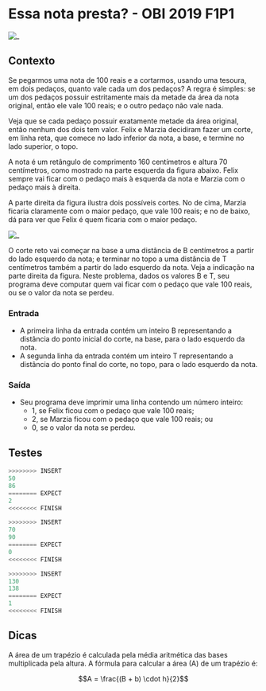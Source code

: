 # Essa nota presta? - OBI 2019 F1P1

![_](https://raw.githubusercontent.com/qxcodefup/arcade/master/base/cortada/cover.jpg)

## Contexto

Se pegarmos uma nota de 100 reais e a cortarmos, usando uma tesoura, em dois pedaços, quanto vale cada um dos pedaços? A regra é simples: se um dos pedaços possuir estritamente mais da metade da área da nota original, então ele vale 100 reais; e o outro pedaço não vale nada.

Veja que se cada pedaço possuir exatamente metade da área original, então nenhum dos dois tem valor. Felix e Marzia decidiram fazer um corte, em linha reta, que comece no lado inferior da nota, a base, e termine no lado superior, o topo.

A nota é um retângulo de comprimento 160 centímetros e altura 70 centímetros, como mostrado na parte esquerda da figura abaixo. Felix sempre vai ficar com o pedaço mais à esquerda da nota e Marzia com o pedaço mais à direita.

A parte direita da figura ilustra dois possíveis cortes. No de cima, Marzia ficaria claramente com o maior pedaço, que vale 100 reais; e no de baixo, dá para ver que Felix é quem ficaria com o maior pedaço.

![_](https://raw.githubusercontent.com/qxcodefup/arcade/master/base/cortada/figura.jpg)

O corte reto vai começar na base a uma distância de B centímetros a partir do lado esquerdo da nota; e terminar no topo a uma distância de T centímetros também a partir do lado esquerdo da nota. Veja a indicação na parte direita da figura. Neste problema, dados os valores B e T, seu programa deve computar quem vai ficar com o pedaço que vale 100 reais, ou se o valor da nota se perdeu.

### Entrada

- A primeira linha da entrada contém um inteiro B representando a distância do ponto inicial do corte, na base, para o lado esquerdo da nota.
- A segunda linha da entrada contém um inteiro T representando a distância do ponto final do corte, no topo, para o lado esquerdo da nota.

### Saída

- Seu programa deve imprimir uma linha contendo um número inteiro:
  - 1, se Felix ficou com o pedaço que vale 100 reais;
  - 2, se Marzia ficou com o pedaço que vale 100 reais; ou
  - 0, se o valor da nota se perdeu.

## Testes

```py
>>>>>>>> INSERT
50
86
======== EXPECT
2
<<<<<<<< FINISH
```

```py
>>>>>>>> INSERT
70
90
======== EXPECT
0
<<<<<<<< FINISH
```

```py
>>>>>>>> INSERT
130
138
======== EXPECT
1
<<<<<<<< FINISH

```

## Dicas

A área de um trapézio é calculada pela média aritmética das bases multiplicada pela altura. A fórmula para calcular a área (A) de um trapézio é:

$$A = \frac{(B + b) \cdot h}{2}$$
